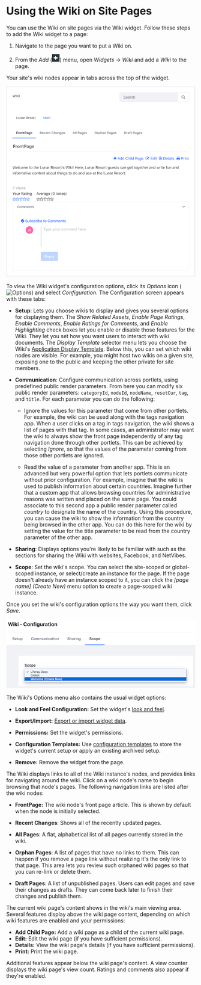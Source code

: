 # Using the Wiki on Site Pages

You can use the Wiki on site pages via the Wiki widget. Follow these steps to 
add the Wiki widget to a page:

1.  Navigate to the page you want to put a Wiki on. 

2.  From the *Add* 
    (![Add](../../../../images/icon-control-menu-add.png)) menu, open *Widgets* 
    &rarr; *Wiki* and add a *Wiki* to the page. 

Your site's wiki nodes appear in tabs across the top of the widget. 

![Figure 1: Users can interact with your Wiki nodes when you add the Wiki widget to a page.](../../../../images/wiki-page-full.png)

To view the Wiki widget's configuration options, click its *Options* icon 
(![Options](../../../images/icon-app-options.png)) and select *Configuration*. 
The Configuration screen appears with these tabs:

-   **Setup**: Lets you choose wikis to display and gives you several options 
    for displaying them. The *Show Related Assets*, *Enable Page Ratings*, 
    *Enable Comments*, *Enable Ratings for Comments*, and *Enable Highlighting* 
    check boxes let you enable or disable those features for the Wiki. They let 
    you set how you want users to interact with wiki documents. The 
    *Display Template* selector menu lets you choose the Wiki's 
    [Application Display Template](/discover/portal/-/knowledge_base/7-1/styling-apps-with-application-display-templates). 
    Below this, you can set which wiki nodes are visible. For example, you might 
    host two wikis on a given site, exposing one to the public and keeping the 
    other private for site members.

-   **Communication**: Configure communication across portlets, using predefined 
    public render parameters. From here you can modify six public render 
    parameters: `categoryId`, `nodeId`, `nodeName`, `resetCur`, `tag`, and 
    `title`. For each parameter you can do the following:

    -   Ignore the values for this parameter that come from other portlets. For
        example, the wiki can be used along with the tags navigation app. When a 
        user clicks on a tag in tags navigation, the wiki shows a list of pages 
        with that tag. In some cases, an administrator may want the wiki to 
        always show the front page independently of any tag navigation done 
        through other portlets. This can be achieved by selecting *Ignore*, so 
        that the values of the parameter coming from those other portlets are 
        ignored.

    -   Read the value of a parameter from another app. This is an advanced but 
        very powerful option that lets portlets communicate without prior 
        configuration. For example, imagine that the wiki is used to publish 
        information about certain countries. Imagine further that a custom
        app that allows browsing countries for administrative reasons was 
        written and placed on the same page. You could associate to this second 
        app a public render parameter called *country* to designate the name of 
        the country. Using this procedure, you can cause the wiki to show the 
        information from the country being browsed in the other app. You can do 
        this here for the wiki by setting the value for the title parameter to 
        be read from the country parameter of the other app.

-   **Sharing**: Displays options you're likely to be familiar with such as the 
    sections for sharing the Wiki with websites, Facebook, and NetVibes. 

-   **Scope**: Set the wiki's scope. You can select the site-scoped or 
    global-scoped instance, or select/create an instance for the page. If the 
    page doesn't already have an instance scoped to it, you can click the 
    *[page name] (Create New)* menu option to create a page-scoped wiki 
    instance.

Once you set the wiki's configuration options the way you want them, click 
*Save*. 

![Figure 2: Here the user has selected to create a new Wiki instance scoped to the current page named *Welcome*](../../../../images/wiki-app-configuration-scope.png)

The Wiki's Options menu also contains the usual widget options: 

-   **Look and Feel Configuration:** Set the widget's 
    [look and feel](/discover/portal/-/knowledge_base/7-1/look-and-feel-configuration).

-   **Export/Import:** 
    [Export or import widget data](/discover/portal/-/knowledge_base/7-1/exporting-importing-app-data).

-   **Permissions:** Set the widget's permissions.

-   **Configuration Templates:** Use 
    [configuration templates](/discover/portal/-/knowledge_base/7-1/configuration-templates) 
    to store the widget's current setup or apply an existing archived setup.

-   **Remove:** Remove the widget from the page. 

The Wiki displays links to all of the Wiki instance's nodes, and provides links 
for navigating around the wiki. Click on a wiki node's name to begin browsing 
that node's pages. The following navigation links are listed after the wiki 
nodes:

-   **FrontPage:** The wiki node's front page article. This is shown by default 
    when the node is initially selected. 

-   **Recent Changes**: Shows all of the recently updated pages.

-   **All Pages**: A flat, alphabetical list of all pages currently stored in 
    the wiki.

-   **Orphan Pages**: A list of pages that have no links to them. This can 
    happen if you remove a page link without realizing it's the only link to 
    that page. This area lets you review such orphaned wiki pages so that you 
    can re-link or delete them. 

-   **Draft Pages**: A list of unpublished pages. Users can edit pages and save 
    their changes as drafts. They can come back later to finish their changes 
    and publish them. 

The current wiki page's content shows in the wiki's main viewing area. Several 
features display above the wiki page content, depending on which wiki features 
are enabled and your permissions: 

-   **Add Child Page:** Add a wiki page as a child of the current wiki page. 
-   **Edit:** Edit the wiki page (if you have sufficient permissions). 
-   **Details:** View the wiki page's details (if you have sufficient 
    permissions). 
-   **Print:** Print the wiki page.

Additional features appear below the wiki page's content. A view counter 
displays the wiki page's view count. Ratings and comments also appear if they're 
enabled. 
